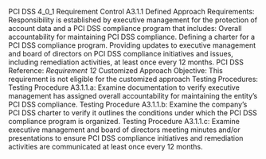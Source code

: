 PCI DSS 4_0_1 Requirement Control A3.1.1 Defined Approach Requirements: Responsibility is established by executive management for the protection of account data and a PCI DSS compliance program that includes: Overall accountability for maintaining PCI DSS compliance. Defining a charter for a PCI DSS compliance program. Providing updates to executive management and board of directors on PCI DSS compliance initiatives and issues, including remediation activities, at least once every 12 months. PCI DSS Reference: _Requirement 12_ Customized Approach Objective: This requirement is not eligible for the customized approach Testing Procedures: Testing Procedure A3.1.1.a: Examine documentation to verify executive management has assigned overall accountability for maintaining the entity’s PCI DSS compliance. Testing Procedure A3.1.1.b: Examine the company’s PCI DSS charter to verify it outlines the conditions under which the PCI DSS compliance program is organized. Testing Procedure A3.1.1.c: Examine executive management and board of directors meeting minutes and/or presentations to ensure PCI DSS compliance initiatives and remediation activities are communicated at least once every 12 months.